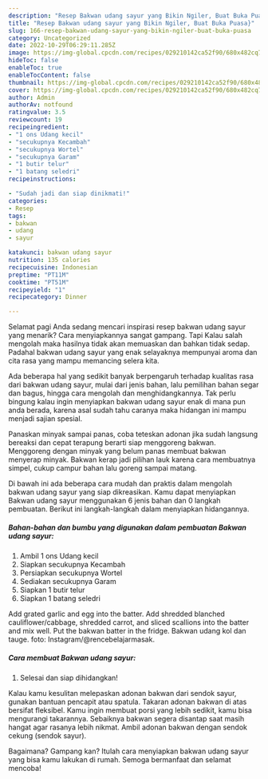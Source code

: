 ```yaml
---
description: "Resep Bakwan udang sayur yang Bikin Ngiler, Buat Buka Puasa}"
title: "Resep Bakwan udang sayur yang Bikin Ngiler, Buat Buka Puasa}"
slug: 166-resep-bakwan-udang-sayur-yang-bikin-ngiler-buat-buka-puasa
category: Uncategorized
date: 2022-10-29T06:29:11.285Z
image: https://img-global.cpcdn.com/recipes/029210142ca52f90/680x482cq70/bakwan-udang-sayur-foto-resep-utama.jpg
hideToc: false
enableToc: true
enableTocContent: false
thumbnail: https://img-global.cpcdn.com/recipes/029210142ca52f90/680x482cq70/bakwan-udang-sayur-foto-resep-utama.jpg
cover: https://img-global.cpcdn.com/recipes/029210142ca52f90/680x482cq70/bakwan-udang-sayur-foto-resep-utama.jpg
author: Admin
authorAv: notfound
ratingvalue: 3.5
reviewcount: 19
recipeingredient:
- "1 ons Udang kecil"
- "secukupnya Kecambah"
- "secukupnya Wortel"
- "secukupnya Garam"
- "1 butir telur"
- "1 batang seledri"
recipeinstructions:

- "Sudah jadi dan siap dinikmati!"
categories:
- Resep
tags:
- bakwan
- udang
- sayur

katakunci: bakwan udang sayur 
nutrition: 135 calories
recipecuisine: Indonesian
preptime: "PT11M"
cooktime: "PT51M"
recipeyield: "1"
recipecategory: Dinner

---
```



Selamat pagi Anda sedang mencari inspirasi resep bakwan udang sayur yang menarik? Cara menyiapkannya sangat gampang. Tapi Kalau salah mengolah maka hasilnya tidak akan memuaskan dan bahkan tidak sedap. Padahal bakwan udang sayur yang enak selayaknya mempunyai aroma dan cita rasa yang mampu memancing selera kita.


Ada beberapa hal yang sedikit banyak berpengaruh terhadap kualitas rasa dari bakwan udang sayur, mulai dari jenis bahan, lalu pemilihan bahan segar dan bagus, hingga cara mengolah dan menghidangkannya. Tak perlu bingung kalau ingin menyiapkan bakwan udang sayur enak di mana pun anda berada, karena asal sudah tahu caranya maka hidangan ini mampu menjadi sajian spesial.

Panaskan minyak sampai panas, coba teteskan adonan jika sudah langsung bereaksi dan cepat terapung berarti siap menggoreng bakwan. Menggoreng dengan minyak yang belum panas membuat bakwan menyerap minyak. Bakwan kerap jadi pilihan lauk karena cara membuatnya simpel, cukup campur bahan lalu goreng sampai matang.


Di bawah ini ada beberapa cara mudah dan praktis dalam mengolah bakwan udang sayur yang siap dikreasikan. Kamu dapat menyiapkan Bakwan udang sayur menggunakan 6 jenis bahan dan 0 langkah pembuatan. Berikut ini langkah-langkah dalam menyiapkan hidangannya.

<!--inarticleads1-->

##### Bahan-bahan dan bumbu yang digunakan dalam pembuatan Bakwan udang sayur:

1. Ambil 1 ons Udang kecil
1. Siapkan secukupnya Kecambah
1. Persiapkan secukupnya Wortel
1. Sediakan secukupnya Garam
1. Siapkan 1 butir telur
1. Siapkan 1 batang seledri


Add grated garlic and egg into the batter. Add shredded blanched cauliflower/cabbage, shredded carrot, and sliced scallions into the batter and mix well. Put the bakwan batter in the fridge. Bakwan udang kol dan tauge. foto: Instagram/@rencebelajarmasak. 

<!--inarticleads2-->

##### Cara membuat Bakwan udang sayur:


1. Selesai dan siap dihidangkan!

Kalau kamu kesulitan melepaskan adonan bakwan dari sendok sayur, gunakan bantuan pencapit atau spatula. Takaran adonan bakwan di atas bersifat fleksibel. Kamu ingin membuat porsi yang lebih sedikit, kamu bisa mengurangi takarannya. Sebaiknya bakwan segera disantap saat masih hangat agar rasanya lebih nikmat. Ambil adonan bakwan dengan sendok cekung (sendok sayur). 

Bagaimana? Gampang kan? Itulah cara menyiapkan bakwan udang sayur yang bisa kamu lakukan di rumah. Semoga bermanfaat dan selamat mencoba!
